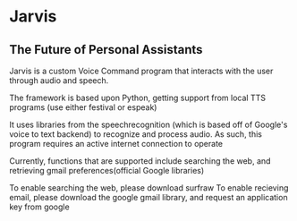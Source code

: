 # Jarvis
## The Future of Personal Assistants 

Jarvis is a custom Voice Command program that interacts with the user through audio and speech.

The framework is based upon Python, getting support from local TTS programs (use either festival or espeak)

It uses libraries from the speechrecognition (which is based off of Google's voice to text backend) to recognize and process audio. As such, this program requires an active internet connection to operate

Currently, functions that are supported include searching the web, and retrieving gmail preferences(official Google libraries)

To enable searching the web, please download surfraw
To enable recieving email, please download the google gmail library, and request an application key from google

